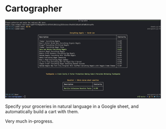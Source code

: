 # Cartographer

![screenshot](resources/screenshot.png)

Specify your groceries in natural language in a Google sheet, and automatically build a cart with them.

Very much in-progress.
